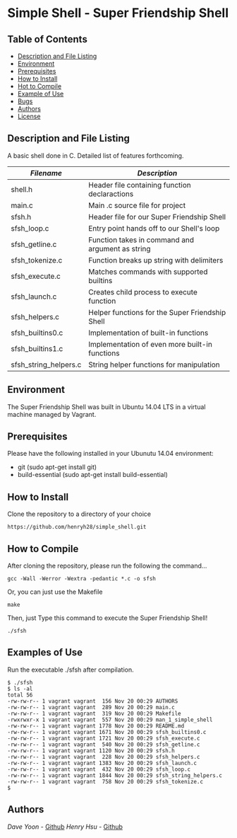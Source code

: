 # Simple Shell - Super Friendship Shell

## Table of Contents
* [Description and File Listing](#description)
* [Environment](#environment)
* [Prerequisites](#prerequisites)
* [How to Install](#installation)
* [Hot to Compile](#compile)
* [Example of Use](#example-of-use)
* [Bugs](#bugs)
* [Authors](#authors)
* [License](#license)

## Description and File Listing
A basic shell done in C.  Detailed list of features forthcoming.

|     *Filename*        |               *Description*                      |
|-----------------------|--------------------------------------------------|
| shell.h               | Header file containing function declaractions    |
| main.c                | Main .c source file for project                  |
| sfsh.h                | Header file for our Super Friendship Shell       |
| sfsh_loop.c           | Entry point hands off to our Shell's loop        |
| sfsh_getline.c        | Function takes in command and argument as string |
| sfsh_tokenize.c       | Function breaks up string with delimiters        |
| sfsh_execute.c        | Matches commands with supported builtins         | 
| sfsh_launch.c         | Creates child process to execute function        | 
| sfsh_helpers.c        | Helper functions for the Super Friendship Shell  | 
| sfsh_builtins0.c      | Implementation of built-in functions             | 
| sfsh_builtins1.c      | Implementation of even more built-in functions   | 
| sfsh_string_helpers.c | String helper functions for manipulation         | 

## Environment
The Super Friendship Shell was built in Ubuntu 14.04 LTS in a virtual 
machine managed by Vagrant.

## Prerequisites
Please have the following installed in your Ubunutu 14.04 environment:
- git (sudo apt-get install git)
- build-essential (sudo apt-get install build-essential) 

## How to Install
Clone the repository to a directory of your choice
```
https://github.com/henryh28/simple_shell.git
```

## How to Compile
After cloning the repository, please run the following the command...
```
gcc -Wall -Werror -Wextra -pedantic *.c -o sfsh
```
Or, you can just use the Makefile
```
make
```
Then, just Type this command to execute the Super Friendship Shell!
```
./sfsh
```

## Examples of Use
Run the executable ./sfsh after compilation.
```
$ ./sfsh
$ ls -al
total 56
-rw-rw-r-- 1 vagrant vagrant  156 Nov 20 00:29 AUTHORS
-rw-rw-r-- 1 vagrant vagrant  289 Nov 20 00:29 main.c
-rw-rw-r-- 1 vagrant vagrant  319 Nov 20 00:29 Makefile
-rwxrwxr-x 1 vagrant vagrant  557 Nov 20 00:29 man_1_simple_shell
-rw-rw-r-- 1 vagrant vagrant 1778 Nov 20 00:29 README.md
-rw-rw-r-- 1 vagrant vagrant 1671 Nov 20 00:29 sfsh_builtins0.c
-rw-rw-r-- 1 vagrant vagrant 1721 Nov 20 00:29 sfsh_execute.c
-rw-rw-r-- 1 vagrant vagrant  540 Nov 20 00:29 sfsh_getline.c
-rw-rw-r-- 1 vagrant vagrant 1120 Nov 20 00:29 sfsh.h
-rw-rw-r-- 1 vagrant vagrant  228 Nov 20 00:29 sfsh_helpers.c
-rw-rw-r-- 1 vagrant vagrant 1383 Nov 20 00:29 sfsh_launch.c
-rw-rw-r-- 1 vagrant vagrant  432 Nov 20 00:29 sfsh_loop.c
-rw-rw-r-- 1 vagrant vagrant 1844 Nov 20 00:29 sfsh_string_helpers.c
-rw-rw-r-- 1 vagrant vagrant  758 Nov 20 00:29 sfsh_tokenize.c
$
```

## Authors
*Dave Yoon* - [Github](https://github.com/daveyoon64)
*Henry Hsu* - [Github](https://github.com/henryh28)
